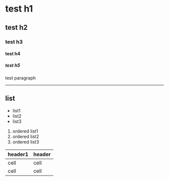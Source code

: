 # test h1
## test h2
### test h3
#### test h4
##### test h5

test paragraph

---

## list
- list1
- list2
- list3

1. ordered list1
2. ordered list2
3. ordered list3

header1 | header
------- | -------
cell    | cell
cell    | cell